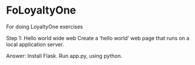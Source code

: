 # FoLoyaltyOne
For doing LoyaltyOne exercises

Step 1: Hello world wide web
Create a ‘hello world’ web page that runs on a local application server.

Answer: Install Flask. Run app.py, using python.
